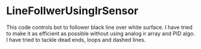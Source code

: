 # LineFollwerUsingIrSensor
This code controls bot to follower black line over white surface. I have tried to make it as efficient as possible without using analog ir array and PID algo. I have tried to tackle dead ends, loops and dashed lines. 
